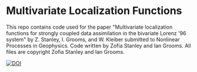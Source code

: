 # Multivariate Localization Functions

This repo contains code used for the paper "Multivariate localization functions for strongly coupled data assimilation in the bivariate Lorenz '96 system" by Z. Stanley, I. Grooms, and W. Kleiber submitted to Nonlinear Processes in Geophysics. Code written by Zofia Stanley and Ian Grooms. All files are copyright Zofia Stanley and Ian Grooms. 

[![DOI](https://zenodo.org/badge/340481426.svg)](https://zenodo.org/badge/latestdoi/340481426)

